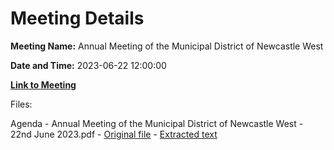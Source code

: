 # Meeting Details

**Meeting Name:** Annual Meeting of the Municipal District of Newcastle West

**Date and Time:** 2023-06-22 12:00:00

**[Link to Meeting](https://www.limerick.ie/council/whats-on/annual-meeting-of-the-municipal-district-of-newcastle-west)**

Files: 

Agenda - Annual Meeting of the Municipal District of Newcastle West - 22nd June 2023.pdf - [Original file](https://www.limerick.ie/sites/default/files/media/documents/2023-06/00-Agenda-Annual-Meeting-of-the-Municipal-District-of-Newcastle-West-22nd-June-2023.pdf) - [Extracted text](./Agenda%20-%20Annual%20Meeting%20of%20the%20Municipal%20District%20of%20Newcastle%20West%20-%2022nd%20June%202023.md)

